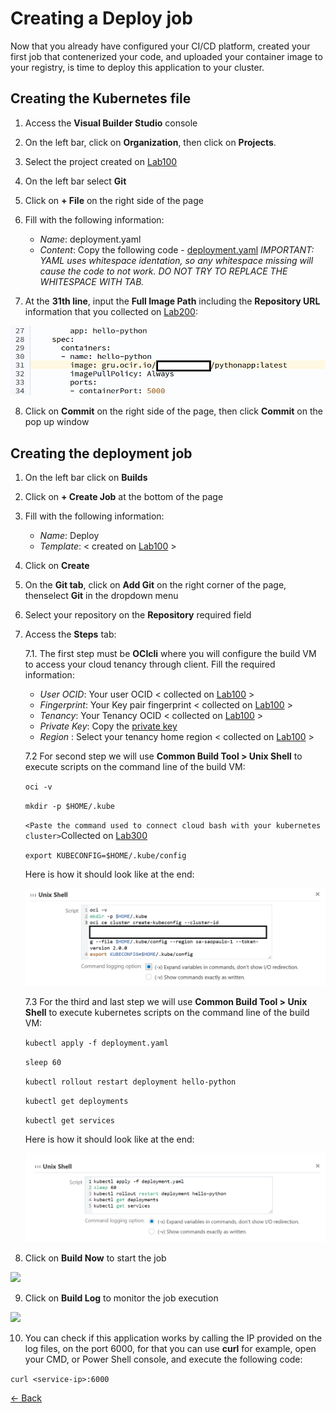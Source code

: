 # Creating a Deploy job
Now that you already have configured your CI/CD platform, created your first job that contenerized your code, and uploaded your container image to your registry, is time to  deploy this application to your cluster.

## Creating the Kubernetes file

1. Access the **Visual Builder Studio** console

2. On the left bar, click on **Organization**, then click on **Projects**.

3. Select the project created on [Lab100](../Lab100/Lab100.md)

4. On the left bar select **Git**

5. Click on **+ File** on the right side of the page

6. Fill with the following information:
    - *Name*: deployment.yaml
    - *Content*: Copy the following code - [deployment.yaml](./src/deployment.yaml)
    _IMPORTANT: YAML uses whitespace identation, so any whitespace missing will cause the code to not work. DO NOT TRY TO REPLACE THE WHITESPACE WITH TAB._

7. At the **31th line**, input the **Full Image Path** including the **Repository URL** information that you collected on [Lab200](../Lab200/Lab200.md):

![](./img/Deploy00.PNG)

8. Click on **Commit** on the right side of the page, then click **Commit** on the pop up window

## Creating the deployment job

1. On the left bar click on **Builds**

2. Click on **+ Create Job** at the bottom of the page

3. Fill with the following information:
    - *Name*: Deploy
    - *Template*: < created on [Lab100](../Lab100/Lab100.md) >

4. Click on **Create**

5. On the **Git tab**, click on **Add Git** on the right corner of the page, thenselect **Git** in the dropdown menu

6. Select your repository on the **Repository** required field

7. Access the **Steps** tab:
    
    7.1. The first step must be **OCIcli** where you will configure the build VM to access your cloud tenancy through client. Fill the required information:
    - *User OCID*: Your user OCID < collected on [Lab100](../Lab100/Lab100.md) >
    - *Fingerprint*: Your Key pair fingerprint < collected on  [Lab100](../Lab100/Lab100.md) >
    - *Tenancy*: Your Tenancy OCID < collected on [Lab100](../Lab100/Lab100.md) >
    - *Private Key*: Copy the [private key](../Lab100/src/oci_api_key.pem)
    - *Region* : Select your tenancy home region < collected on [Lab100](../Lab100/Lab100.md) >

    7.2 For second step we will use **Common Build Tool > Unix Shell** to execute scripts on the command line of the build VM: 

    ```oci -v```

    ```mkdir -p $HOME/.kube```

    ```<Paste the command used to connect cloud bash with your kubernetes cluster>```Collected on [Lab300](../Lab300/Lab300.md)

    ```export KUBECONFIG=$HOME/.kube/config```
    
    Here is how it should look like at the end:

    ![](./img/Deploy01.PNG)

    7.3 For the third and last step we will use **Common Build Tool > Unix Shell** to execute kubernetes scripts on the command line of the build VM:

    ```kubectl apply -f deployment.yaml```

    ```sleep 60```

    ```kubectl rollout restart deployment hello-python```

    ```kubectl get deployments```

    ```kubectl get services```

    Here is how it should look like at the end:

    ![](./img/Deploy03.PNG)

8. Click on **Build Now** to start the job

![](../Lab100/img/Build08.PNG)

9. Click on **Build Log** to monitor the job execution

![](../Lab100/img/Build09.PNG)

10. You can check if this application works by calling the IP provided on the log files, on the port 6000, for that you can use **curl** for example, open your CMD, or Power Shell console, and execute the following code:

```curl <service-ip>:6000 ```


[<- Back](../README.md)